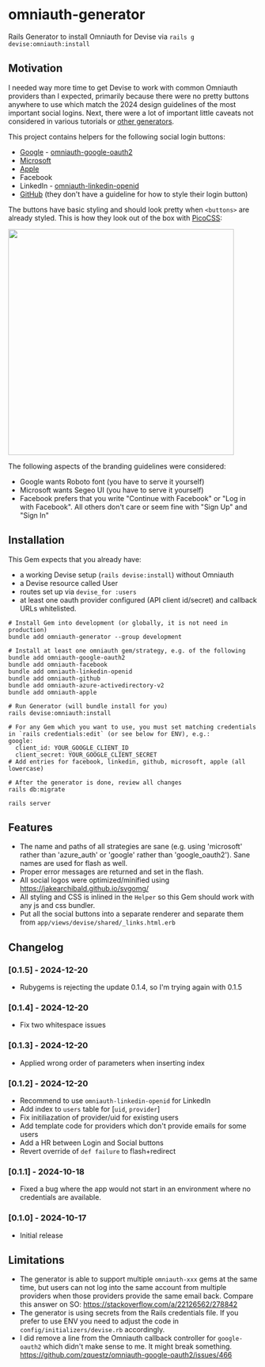 # omniauth-generator

Rails Generator to install Omniauth for Devise via `rails g devise:omniauth:install`

## Motivation

I needed way more time to get Devise to work with common Omniauth providers than I expected, primarily because there were no pretty buttons anywhere to use which match the 2024 design guidelines of the most important social logins. Next, there were a lot of important little caveats not considered in various tutorials or [other generators](https://github.com/abhaynikam/boring_generators/tree/main/lib/generators/boring/oauth).

This project contains helpers for the following social login buttons:

- [Google](https://developers.google.com/identity/branding-guidelines) - [omniauth-google-oauth2](https://github.com/zquestz/omniauth-google-oauth2)
- [Microsoft](https://learn.microsoft.com/en-us/entra/identity-platform/howto-add-branding-in-apps)
- [Apple](https://developer.apple.com/design/human-interface-guidelines/sign-in-with-apple)
- Facebook
- LinkedIn - [omniauth-linkedin-openid](https://github.com/jclusso/omniauth-linkedin-openid)
- [GitHub](https://github.com/logos) (they don't have a guideline for how to style their login button)

The buttons have basic styling and should look pretty when `<buttons>` are already styled. This is how they look out of the box with [PicoCSS](https://picocss.com/):

<img src="https://github.com/user-attachments/assets/9df431de-74cb-44c6-bc08-31437dffbaef" width="456" />

The following aspects of the branding guidelines were considered:

- Google wants Roboto font (you have to serve it yourself)
- Microsoft wants Segeo UI (you have to serve it yourself)
- Facebook prefers that you write "Continue with Facebook" or "Log in with Facebook". All others don't care or seem fine with "Sign Up" and "Sign In"

## Installation

This Gem expects that you already have:

- a working Devise setup (`rails devise:install`) without Omniauth
- a Devise resource called User
- routes set up via `devise_for :users`
- at least one oauth provider configured (API client id/secret) and callback URLs whitelisted.

```
# Install Gem into development (or globally, it is not need in production)
bundle add omniauth-generator --group development

# Install at least one omniauth gem/strategy, e.g. of the following
bundle add omniauth-google-oauth2
bundle add omniauth-facebook
bundle add omniauth-linkedin-openid
bundle add omniauth-github
bundle add omniauth-azure-activedirectory-v2
bundle add omniauth-apple

# Run Generator (will bundle install for you)
rails devise:omniauth:install

# For any Gem which you want to use, you must set matching credentials in `rails credentials:edit` (or see below for ENV), e.g.:
google:
  client_id: YOUR_GOOGLE_CLIENT_ID
  client_secret: YOUR_GOOGLE_CLIENT_SECRET
# Add entries for facebook, linkedin, github, microsoft, apple (all lowercase)

# After the generator is done, review all changes
rails db:migrate

rails server
```

## Features

- The name and paths of all strategies are sane (e.g. using 'microsoft' rather than 'azure_auth' or 'google' rather than 'google_oauth2'). Sane names are used for flash as well.
- Proper error messages are returned and set in the flash.
- All social logos were optimized/minified using https://jakearchibald.github.io/svgomg/
- All styling and CSS is inlined in the `Helper` so this Gem should work with any js and css bundler.
- Put all the social buttons into a separate renderer and separate them from `app/views/devise/shared/_links.html.erb`

## Changelog

### [0.1.5] - 2024-12-20

- Rubygems is rejecting the update 0.1.4, so I'm trying again with 0.1.5

### [0.1.4] - 2024-12-20

- Fix two whitespace issues

### [0.1.3] - 2024-12-20

- Applied wrong order of parameters when inserting index

### [0.1.2] - 2024-12-20

- Recommend to use `omniauth-linkedin-openid` for LinkedIn
- Add index to `users` table for [`uid`, `provider`]
- Fix initiliazation of provider/uid for existing users
- Add template code for providers which don't provide emails for some users
- Add a HR between Login and Social buttons
- Revert override of `def failure` to flash+redirect 

### [0.1.1] - 2024-10-18

- Fixed a bug where the app would not start in an environment where no credentials are available.

### [0.1.0] - 2024-10-17

- Initial release

## Limitations

- The generator is able to support multiple `omniauth-xxx` gems at the same time, but users can not log into the same account from multiple providers when those providers provide the same email back. Compare this answer on SO: https://stackoverflow.com/a/22126562/278842
- The generator is using secrets from the Rails credentials file. If you prefer to use ENV you need to adjust the code in `config/initializers/devise.rb` accordingly.
- I did remove a line from the Omniauth callback controller for `google-oauth2` which didn't make sense to me. It might break something. https://github.com/zquestz/omniauth-google-oauth2/issues/466 
